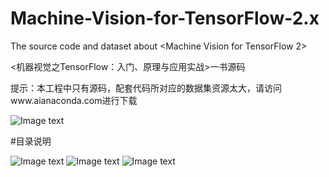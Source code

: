 # Machine-Vision-for-TensorFlow-2.x
The source code and dataset about &lt;Machine Vision for TensorFlow 2>

<机器视觉之TensorFlow：入门、原理与应用实战>一书源码

提示：本工程中只有源码，配套代码所对应的数据集资源太大，请访问www.aianaconda.com进行下载

![Image text](https://github.com/aianaconda/Machine-Vision-for-TensorFlow-2.x-/blob/master/%E6%9C%BA%E5%99%A8%E8%A7%86%E8%A7%89%E4%B9%8BTensorFlow2.jpg)

#目录说明

![Image text](https://github.com/aianaconda/Machine-Vision-for-TensorFlow-2.x-/blob/master/1.png)
![Image text](https://github.com/aianaconda/Machine-Vision-for-TensorFlow-2.x-/blob/master/2.png)
![Image text](https://github.com/aianaconda/Machine-Vision-for-TensorFlow-2.x-/blob/master/3.png)
